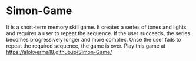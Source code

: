 # Simon-Game
It is a short-term memory skill game.
It creates a series of tones and lights and requires a user to repeat the sequence. 
If the user succeeds, the series becomes progressively longer and more complex. 
Once the user fails to repeat the required sequence, the game is over. 
Play this game at https://alokverma18.github.io/Simon-Game/
